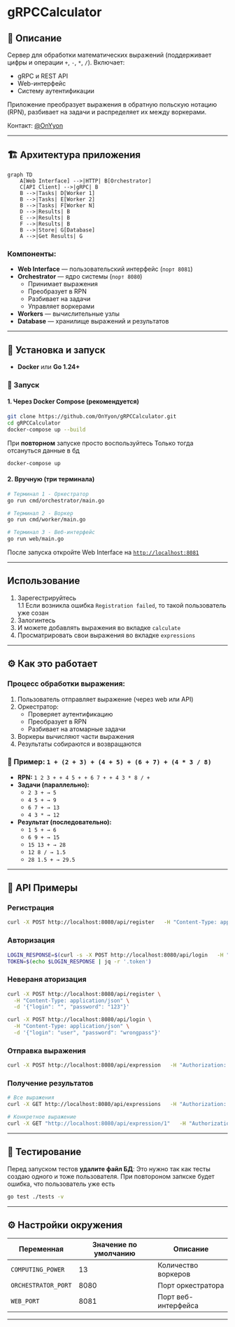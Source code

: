 # gRPCCalculator

## 📌 Описание

Сервер для обработки математических выражений (поддерживает цифры и операции `+`, `-`, `*`, `/`). Включает:

- gRPC и REST API
- Web-интерфейс
- Систему аутентификации

Приложение преобразует выражения в обратную польскую нотацию (RPN), разбивает на задачи и распределяет их между воркерами.

Контакт: [@OnYyon](https://t.me/OnYyon)

---

## 🏗 Архитектура приложения

```mermaid
graph TD
    A[Web Interface] -->|HTTP| B[Orchestrator]
    C[API Client] -->|gRPC| B
    B -->|Tasks| D[Worker 1]
    B -->|Tasks| E[Worker 2]
    B -->|Tasks| F[Worker N]
    D -->|Results| B
    E -->|Results| B
    F -->|Results| B
    B -->|Store| G[Database]
    A -->|Get Results| G
```

### Компоненты:

- **Web Interface** — пользовательский интерфейс (`порт 8081`)
- **Orchestrator** — ядро системы (`порт 8080`)
  - Принимает выражения
  - Преобразует в RPN
  - Разбивает на задачи
  - Управляет воркерами
- **Workers** — вычислительные узлы
- **Database** — хранилище выражений и результатов

---

## 🚀 Установка и запуск

- **Docker** или **Go 1.24+**

### 🔧 Запуск

#### 1. Через Docker Compose (рекомендуется)

```bash
git clone https://github.com/OnYyon/gRPCCalculator.git
cd gRPCCalculator
docker-compose up --build
```
При **повторном** запуске просто воспользуйтесь
Только тогда отсануться данные в бд
```bash
docker-compose up
```
#### 2. Вручную (три терминала)

```bash
# Терминал 1 - Оркестратор
go run cmd/orchestrator/main.go

# Терминал 2 - Воркер
go run cmd/worker/main.go

# Терминал 3 - Веб-интерфейс
go run web/main.go
```

После запуска откройте Web Interface на [`http://localhost:8081`](http://localhost:8081)

---

## Использование
1. Зарегестрируйтесь<br>
    1.1 Если возникла ошибка `Registration failed`, то такой пользователь уже созан
2. Залогинтесь
3. И можете добавлять выражения во вкладке `calculate`
4. Просматрировать свои выражения во вкладке `expressions`

---

## ⚙️ Как это работает

### Процесс обработки выражения:

1. Пользователь отправляет выражение (через web или API)
2. Оркестратор:
   - Проверяет аутентификацию
   - Преобразует в RPN
   - Разбивает на атомарные задачи
3. Воркеры вычисляют части выражения
4. Результаты собираются и возвращаются

### 🧩 Пример: `1 + (2 + 3) + (4 + 5) + (6 + 7) + (4 * 3 / 8)`

- **RPN:** `1 2 3 + + 4 5 + + 6 7 + + 4 3 * 8 / +`
- **Задачи (параллельно):**
  - `2 3 + → 5`
  - `4 5 + → 9`
  - `6 7 + → 13`
  - `4 3 * → 12`
- **Результат (последовательно):**
  - `1 5 + → 6`
  - `6 9 + → 15`
  - `15 13 + → 28`
  - `12 8 / → 1.5`
  - `28 1.5 + → 29.5`

---

## 🔌 API Примеры

### Регистрация

```bash
curl -X POST http://localhost:8080/api/register   -H "Content-Type: application/json"   -d '{"login": "user", "password": "pass"}'
```

### Авторизация

```bash
LOGIN_RESPONSE=$(curl -s -X POST http://localhost:8080/api/login   -H "Content-Type: application/json"   -d '{"login": "user", "password": "pass"}')
TOKEN=$(echo $LOGIN_RESPONSE | jq -r '.token')
```
### Невераня аторизация
```bash
curl -X POST http://localhost:8080/api/register \
  -H "Content-Type: application/json" \
  -d '{"login": "", "password": "123"}'
```
```bash
curl -X POST http://localhost:8080/api/login \
  -H "Content-Type: application/json" \
  -d '{"login": "user", "password": "wrongpass"}'
```

### Отправка выражения

```bash
curl -X POST http://localhost:8080/api/expression   -H "Authorization: Bearer $TOKEN"   -H "Content-Type: application/json"   -d '{"expression": "2 + 2 * 2"}'
```

### Получение результатов

```bash
# Все выражения
curl -X GET http://localhost:8080/api/expressions   -H "Authorization: Bearer $TOKEN"

# Конкретное выражение
curl -X GET "http://localhost:8080/api/expression/1"   -H "Authorization: Bearer $TOKEN"
```

---

## 🧪 Тестирование

Перед запуском тестов **удалите файл БД**:
Это нужно так как тесты создаю одного и тоже пользователя. При повтороном запкске будет ошибка, что пользователь уже есть

```bash
go test ./tests -v
```

---

## ⚙️ Настройки окружения

| Переменная         | Значение по умолчанию | Описание                         |
|--------------------|------------------------|----------------------------------|
| `COMPUTING_POWER`  | 13                     | Количество воркеров              |
| `ORCHESTRATOR_PORT`| 8080                   | Порт оркестратора                |
| `WEB_PORT`         | 8081                   | Порт веб-интерфейса              |

---
